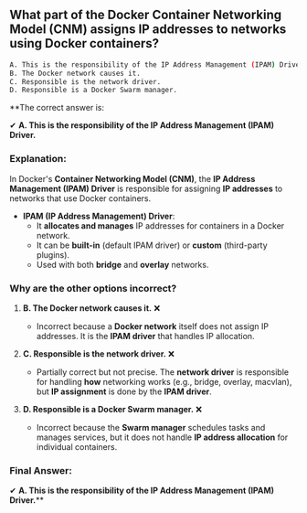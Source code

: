 ## What part of the Docker Container Networking Model (CNM) assigns IP addresses to networks using Docker containers? 
```sh
A. This is the responsibility of the IP Address Management (IPAM) Driver.  
B. The Docker network causes it.  
C. Responsible is the network driver.  
D. Responsible is a Docker Swarm manager.  
```

**The correct answer is:  

✔ **A. This is the responsibility of the IP Address Management (IPAM) Driver.**  

### **Explanation:**  
In Docker's **Container Networking Model (CNM)**, the **IP Address Management (IPAM) Driver** is responsible for assigning **IP addresses** to networks that use Docker containers.  

- **IPAM (IP Address Management) Driver**:  
  - It **allocates and manages** IP addresses for containers in a Docker network.  
  - It can be **built-in** (default IPAM driver) or **custom** (third-party plugins).  
  - Used with both **bridge** and **overlay** networks.  

### **Why are the other options incorrect?**  

1. **B. The Docker network causes it.** ❌  
   - Incorrect because a **Docker network** itself does not assign IP addresses. It is the **IPAM driver** that handles IP allocation.

2. **C. Responsible is the network driver.** ❌  
   - Partially correct but not precise. The **network driver** is responsible for handling **how** networking works (e.g., bridge, overlay, macvlan), but **IP assignment** is done by the **IPAM driver**.

3. **D. Responsible is a Docker Swarm manager.** ❌  
   - Incorrect because the **Swarm manager** schedules tasks and manages services, but it does not handle **IP address allocation** for individual containers.  

### **Final Answer:**  
✔ **A. This is the responsibility of the IP Address Management (IPAM) Driver.****
